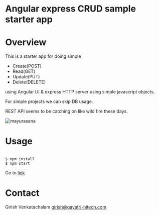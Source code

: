 Angular express CRUD sample starter app
===========================================

Overview
========

This is a starter app for doing simple

+ Create(POST)
+ Read(GET)
+ Update(PUT)
+ Delete(DELETE)

using Angular UI & express HTTP server using simple
 javascript objects.

For simple projects we can skip DB usage.

REST API seems to be catching on like wild fire these days.

![mayurasana](https://cloud.githubusercontent.com/assets/6890469/24077113/cf11865e-0c68-11e7-924c-fe50626529e2.jpg)


Usage
========

```

$ npm install
$ npm start

```

Go to [link](http://localhost:2333/)

Contact
=======

Girish Venkatachalam <girish@gayatri-hitech.com>
